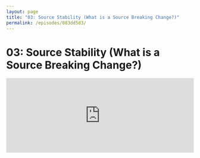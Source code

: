 ```yaml
---
layout: page
title: "03: Source Stability (What is a Source Breaking Change?)"
permalink: /episodes/083dd5d3/
---
```


# 03: Source Stability (What is a Source Breaking Change?)

<iframe frameBorder="0" height="200px" scrolling="no" seamless src="https://player.simplecast.com/666053de-af16-4453-bbe1-0c3f1c434846" width="100%" data-cy="latest-episode" />

Every Swift developer who has migrated code bases from Swift 1.x to 2.x, or even the more tedious 2.x to 3.x knows the pain of migrating to new Swift versions.

In this episode, we cover:

- What is a source breaking change?
- Almost guaranteeing that code that compiles with Swift 3.0 continues to compile with Swift 3.x and even Swift 4.x in Swift 3 mode. Why almost? Because it may be best to prevent code that never _should have_ compiled with Swift 3.0 (i.e. compiled due to egregious bugs in the compiler) from compiling as those bugs are fixed. There are times when breaking compilation is preferable to continuing to exploit Swift bugs.
- "we should try to get the “rearrange all the deckchairs” changes into Swift 3 if possible, to make Swift 3 to 4 as smooth as possible": https://lists.swift.org/pipermail/swift-evolution/Week-of-Mon-20160125/007737.html
- Community-driven breakage ;)
- Slava Pestov ([@slava_pestov](https://twitter.com/slava_pestov)) found [and fixed](https://github.com/apple/swift/commit/30c4235193b64050f8110ef5598c7efb4501e0da) a 'horrific' Swift 3 compatibility bug. When they say Swift 3.1 will be compatible with Swift 3, [they're serious](https://twitter.com/jckarter/status/809134772786036736). 😅

---

* Dollar Sign
    * https://github.com/apple/swift-evolution/blob/master/proposals/0144-allow-single-dollar-sign-as-valid-identifier.md
* Swift Weekly
    * Issue 39, https://swiftweekly.github.io/issue-39/
        * Slava Pestov changed variadic closure arguments to be @escaping by default, which is technically a source breaking change, but only for invalid code. 
    * Issue 42, https://swiftweekly.github.io/issue-42/
        * Robert Widmann merged changes to reject standalone $ as identifiers, which were accidentally accepted as valid. 
    * Issue 43, https://swiftweekly.github.io/issue-43/
        * Rintaro Ishizaki has submitted a pull request to fix SR-2843. In type parsing, P1 & P2.Type (new protocol syntax) was incorrect. 
        * DougGregor fixed an unintentional source-breaking change from Swift 3 regarding implicitly-unwrapped optionals and type inference.
* Minor source breaking change for sugared types: https://github.com/apple/swift/commit/4ebac86895383ad15e34de3671c6f423e96cfc98
* Running the entire test suite with version 3 or 4: https://github.com/apple/swift/commit/1fcd7d725d1c23a27d4ea31e34e20f182e0b8c37
* Ignored Labels for single-"Any"-argument functions
    * https://github.com/apple/swift/commit/30c4235193b64050f8110ef5598c7efb4501e0da
* Xcode 8.2 last release for Swift 2.3!

---

Errata:

- Tanner Nelson was behind the `Type.self` proposal, not Erica Sadun: https://github.com/apple/swift-evolution/blob/master/proposals/0090-remove-dot-self.md
